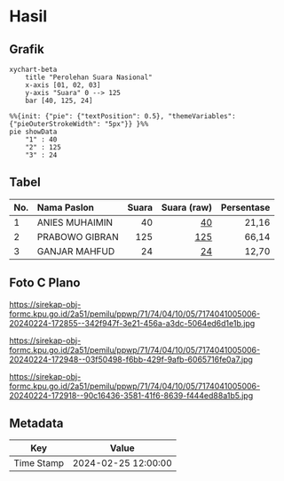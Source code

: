 # Hasil

## Grafik

```mermaid
xychart-beta
    title "Perolehan Suara Nasional"
    x-axis [01, 02, 03]
    y-axis "Suara" 0 --> 125
    bar [40, 125, 24]
```

```mermaid
%%{init: {"pie": {"textPosition": 0.5}, "themeVariables": {"pieOuterStrokeWidth": "5px"}} }%%
pie showData
    "1" : 40
    "2" : 125
    "3" : 24
```

## Tabel

| No. | Nama Paslon    | Suara | Suara (raw) | Persentase |
|:--- |:-------------- | -----:| -----------:| ----------:|
| 1   | ANIES MUHAIMIN | 40    | [40][p-1]   | 21,16      |
| 2   | PRABOWO GIBRAN | 125   | [125][p-2]  | 66,14      |
| 3   | GANJAR MAHFUD  | 24    | [24][p-3]   | 12,70      |


[p-1]: https://github.com/gigit-pemilu/pemilu-2024/blob/main/pilpres/hitung-suara/sub/71-sulawesi-utara/sub/74-kota-kotamobagu/sub/04-kotamobagu-barat/sub/1005-kotamobagu/sub/006-tps/sub/paslon-1.txt
[p-2]: https://github.com/gigit-pemilu/pemilu-2024/blob/main/pilpres/hitung-suara/sub/71-sulawesi-utara/sub/74-kota-kotamobagu/sub/04-kotamobagu-barat/sub/1005-kotamobagu/sub/006-tps/sub/paslon-2.txt
[p-3]: https://github.com/gigit-pemilu/pemilu-2024/blob/main/pilpres/hitung-suara/sub/71-sulawesi-utara/sub/74-kota-kotamobagu/sub/04-kotamobagu-barat/sub/1005-kotamobagu/sub/006-tps/sub/paslon-3.txt

## Foto C Plano

https://sirekap-obj-formc.kpu.go.id/2a51/pemilu/ppwp/71/74/04/10/05/7174041005006-20240224-172855--342f947f-3e21-456a-a3dc-5064ed6d1e1b.jpg

https://sirekap-obj-formc.kpu.go.id/2a51/pemilu/ppwp/71/74/04/10/05/7174041005006-20240224-172948--03f50498-f6bb-429f-9afb-6065716fe0a7.jpg

https://sirekap-obj-formc.kpu.go.id/2a51/pemilu/ppwp/71/74/04/10/05/7174041005006-20240224-172918--90c16436-3581-41f6-8639-f444ed88a1b5.jpg


## Metadata

| Key        | Value               |
| ---------- | ------------------- |
| Time Stamp | 2024-02-25 12:00:00 |



